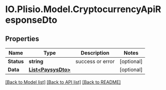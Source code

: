 # IO.Plisio.Model.CryptocurrencyApiResponseDto
## Properties

Name | Type | Description | Notes
------------ | ------------- | ------------- | -------------
**Status** | **string** | success or error | [optional] 
**Data** | [**List&lt;PaysysDto&gt;**](PaysysDto.md) |  | [optional] 

[[Back to Model list]](../README.md#documentation-for-models) [[Back to API list]](../README.md#documentation-for-api-endpoints) [[Back to README]](../README.md)

